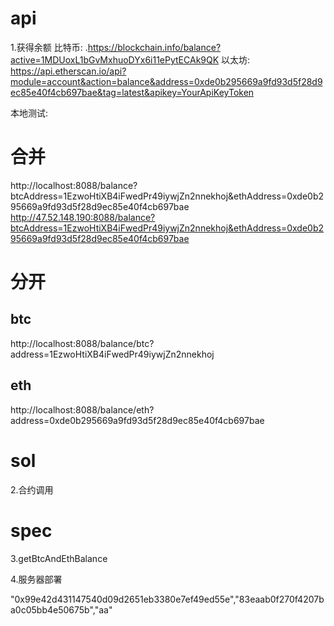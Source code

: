 # api
1.获得余额
比特币:
.https://blockchain.info/balance?active=1MDUoxL1bGvMxhuoDYx6i11ePytECAk9QK
以太坊:
https://api.etherscan.io/api?module=account&action=balance&address=0xde0b295669a9fd93d5f28d9ec85e40f4cb697bae&tag=latest&apikey=YourApiKeyToken


本地测试:
# 合并
http://localhost:8088/balance?btcAddress=1EzwoHtiXB4iFwedPr49iywjZn2nnekhoj&ethAddress=0xde0b295669a9fd93d5f28d9ec85e40f4cb697bae
http://47.52.148.190:8088/balance?btcAddress=1EzwoHtiXB4iFwedPr49iywjZn2nnekhoj&ethAddress=0xde0b295669a9fd93d5f28d9ec85e40f4cb697bae

# 分开 
## btc
http://localhost:8088/balance/btc?address=1EzwoHtiXB4iFwedPr49iywjZn2nnekhoj

## eth
http://localhost:8088/balance/eth?address=0xde0b295669a9fd93d5f28d9ec85e40f4cb697bae





# sol
2.合约调用

# spec
3.getBtcAndEthBalance

4.服务器部署

"0x99e42d431147540d09d2651eb3380e7ef49ed55e","83eaab0f270f4207ba0c05bb4e50675b","aa"





